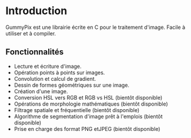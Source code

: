 # Introduction

GummyPix est une librairie écrite en C pour le traitement d'image. Facile à utiliser et à compiler.

## Fonctionnalités

- Lecture et écriture d'image.
- Opération points à points sur images.
- Convolution et calcul de gradient.
- Dessin de formes géométriques sur une image.
- Création d'une image.
- Conversion HSL vers RGB et RGB vs HSL (bientôt disponible)
- Opérations de morphologie mathématiques (bientôt disponible)
- Filtrage spatiale et fréquentielle (bientôt disponible)
- Algorithme de segmentation d'image prêt à l'emplois (bientôt disponible)
- Prise en charge des format PNG etJPEG (bientôt disponible)